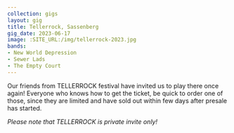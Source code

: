 ```yaml
---
collection: gigs
layout: gig
title: Tellerrock, Sassenberg
gig_date: 2023-06-17
image: :SITE_URL:/img/tellerrock-2023.jpg
bands:
- New World Depression
- Sewer Lads
- The Empty Court
---
```


Our friends from TELLERROCK festival have invited us to play there once again! Everyone who knows how to get the ticket, be quick to order one of those, since they are limited and have sold out within few days after presale has started.

*Please note that TELLERROCK is private invite only!*
